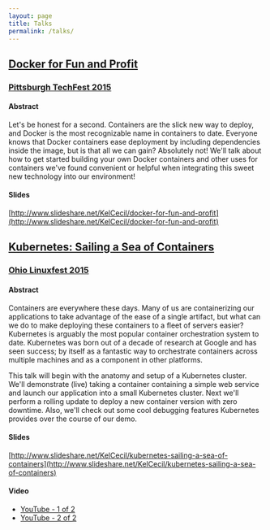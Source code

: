```yaml
---
layout: page
title: Talks
permalink: /talks/
---
```


[Docker for Fun and Profit](http://www.slideshare.net/KelCecil/docker-for-fun-and-profit)
------------------------------

### [Pittsburgh TechFest 2015](http://pghtechfest.com)

#### Abstract

Let's be honest for a second. Containers are the slick new way to deploy, and Docker is the most recognizable name in containers to date. Everyone knows that Docker containers ease deployment by including dependencies inside the image, but is that all we can gain? Absolutely not! We'll talk about how to get started building your own Docker containers and other uses for containers we've found convenient or helpful when integrating this sweet new technology into our environment!

#### Slides

[http://www.slideshare.net/KelCecil/docker-for-fun-and-profit](http://www.slideshare.net/KelCecil/docker-for-fun-and-profit)



[Kubernetes: Sailing a Sea of Containers](http://www.slideshare.net/KelCecil/kubernetes-sailing-a-sea-of-containers)
-------------------------------

### [Ohio Linuxfest 2015](https://ohiolinux.org/)

#### Abstract

Containers are everywhere these days. Many of us are containerizing our applications to take advantage of the ease of a single artifact, but what can we do to make deploying these containers to a fleet of servers easier? Kubernetes is arguably the most popular container orchestration system to date. Kubernetes was born out of a decade of research at Google and has seen success; by itself as a fantastic way to orchestrate containers across multiple machines and as a component in other platforms.

This talk will begin with the anatomy and setup of a Kubernetes cluster. We'll demonstrate (live) taking a container containing a simple web service and launch our application into a small Kubernetes cluster. Next we'll perform a rolling update to deploy a new container version with zero downtime. Also, we'll check out some cool debugging features Kubernetes provides over the course of our demo.

#### Slides

[http://www.slideshare.net/KelCecil/kubernetes-sailing-a-sea-of-containers](http://www.slideshare.net/KelCecil/kubernetes-sailing-a-sea-of-containers)

#### Video

* [YouTube - 1 of 2](https://www.youtube.com/watch?v=q1VPRsf_Qa4)
* [YouTube - 2 of 2](https://www.youtube.com/watch?v=hwA6W_N7nrg)
